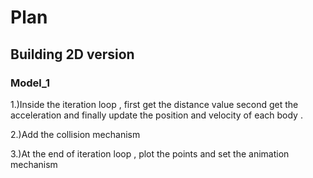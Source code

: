 # Plan 
## Building 2D version

### Model_1
1.)Inside the iteration loop , first get the distance value 
second get the acceleration 
and finally update the position and velocity of each body .

2.)Add the collision mechanism 

3.)At the end of iteration loop , plot the points and set the animation mechanism
